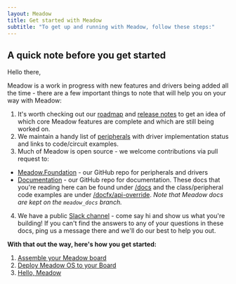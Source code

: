```yaml
---
layout: Meadow
title: Get started with Meadow
subtitle: "To get up and running with Meadow, follow these steps:"
---
```


## A quick note before you get started

Hello there,

Meadow is a work in progress with new features and drivers being added all the time - there are a few important things
to note that will help you on your way with Meadow:

 1. It's worth checking out our [roadmap](/Meadow/Release_Notes/Roadmap/) and [release notes](/Meadow/Release_Notes/) to
 get an idea of which core Meadow features are complete and which are still being worked on.
 2. We maintain a handy list of [peripherals](/Meadow/Meadow.Foundation/Peripherals/) with driver implementation
 status and links to code/circuit examples.
 3. Much of Meadow is open source - we welcome contributions via pull request to:
 * [Meadow.Foundation](https://github.com/WildernessLabs/Meadow.Foundation) - our GitHub repo for peripherals and drivers
 * [Documentation](https://github.com/WildernessLabs/Documentation/tree/meadow_docs) - our GitHub repo for
 documentation. These docs that you're reading here can be found under
 [/docs](https://github.com/WildernessLabs/Documentation/tree/meadow_docs/docs) and the class/peripheral
 code examples are under [/docfx/api-override](https://github.com/WildernessLabs/Documentation/tree/meadow_docs/docfx/api-override).
 *Note that Meadow docs are kept on the `meadow_docs` branch.*
 4. We have a public [Slack channel](wildernesslabspublic.slack.com) - come say hi and show us what you're building! If
 you can't find the answers to any of your questions in these docs, ping us a message there and we'll do our best to
 help you out.


__With that out the way, here's how you get started:__

 1. [Assemble your Meadow board](/Meadow/Getting_Started/Assemble_Meadow/)
 2. [Deploy Meadow OS to your Board](/Meadow/Getting_Started/Deploying_Meadow/)
 3. [Hello, Meadow](/Meadow/Getting_Started/Hello_World/)